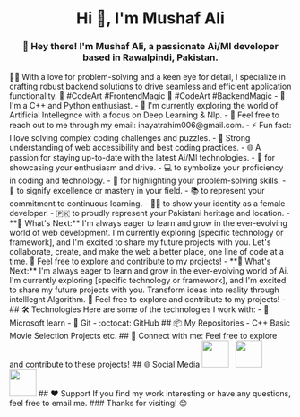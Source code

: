<h1 align="center">Hi 👋, I'm Mushaf Ali</h1>
<h3 align="center">👋 Hey there! I'm Mushaf Ali, a passionate Ai/Ml developer based in Rawalpindi, Pakistan.</h3>
👩‍💻 With a love for problem-solving and a keen eye for detail, I specialize in crafting robust backend solutions to drive seamless and efficient application functionality.
🚀 #CodeArt #FrontendMagic
🚀 #CodeArt #BackendMagic
- 🚀 I'm a C++ and Python enthusiast.
- 🌱 I'm currently exploring the world of Artificial Intellegnce with a focus on Deep Learning & Nlp.
- 💬 Feel free to reach out to me through my email: inayatrahim006@gmail.com.
- ⚡ Fun fact: I love solving complex  coding challenges and puzzles.
- 📐 Strong understanding of web accessibility and best coding practices.
- 🌐 A passion for staying up-to-date with the latest Ai/Ml technologies.
- 🚀 for showcasing your enthusiasm and drive.
- 💻 to symbolize your proficiency in coding and technology.
- 🔧 for highlighting your problem-solving skills.
- 🌟 to signify excellence or mastery in your field.
- 📚 to represent your commitment to continuous learning.
- 👩‍💻 to show your identity as a female developer.
- 🇵🇰 to proudly represent your Pakistani heritage and location.
- **🌱 What's Next:** I'm always eager to learn and grow in the ever-evolving world of web development. I'm currently exploring [specific technology or framework], and I'm excited to share my future projects with you. Let's collaborate, create, and make the web a better place, one line of code at a time. 🚀 Feel free to explore and contribute to my projects!
- **🌱 What's Next:** I'm always eager to learn and grow in the ever-evolving world of Ai. I'm currently exploring [specific technology or framework], and I'm excited to share my future projects with you. Transform ideas into reality through intelllegnt Algorithm. 🚀 Feel free to explore and contribute to my projects!
- ## 🛠️ Technologies
Here are some of the technologies I work with:
- 🧰 Microsoft learn
- 🐙 Git
- :octocat: GitHub
## 📦 My Repositories
- C++ Basic Movie Selection Projects etc.
## 🤝 Connect with me:
Feel free to explore and contribute to these projects!
## 🌐 Social Media
<a target="blank" href="https://www.facebook.com/mirgraphics1" ><img style="height: 3rem; width: 3rem;" src="https://upload.wikimedia.org/wikipedia/commons/6/6c/Facebook_Logo_2023.png" /></a> &nbsp; <a target="blank" href="https://www.linkedin.com/in/mushafmir/" ><img style="height: 3rem; width: 3rem;" src="https://upload.wikimedia.org/wikipedia/commons/thumb/8/81/LinkedIn_icon.svg/1024px-LinkedIn_icon.svg.png" /></a>  &nbsp; <a target="blank" href="https://stackoverflow.com/users/23348995/inayat-rahim" ><img style="height: 3rem; width: 3rem;" 
src="https://upload.wikimedia.org/wikipedia/commons/thumb/e/ef/Stack_Overflow_icon.svg/1200px-Stack_Overflow_icon.svg.png" /></a>
## ❤️ Support
If you find my work interesting or have any questions, feel free to email me.
### Thanks for visiting! 😊
